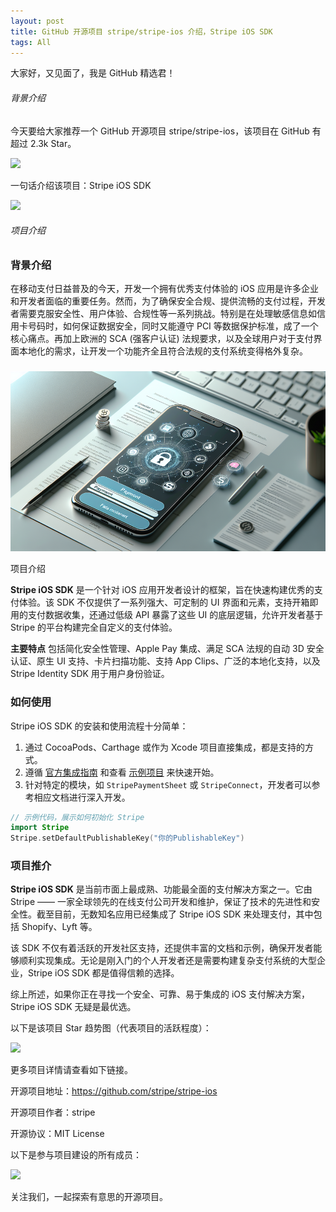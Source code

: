 ```yaml
---
layout: post
title: GitHub 开源项目 stripe/stripe-ios 介绍，Stripe iOS SDK    
tags: All
---
```


大家好，又见面了，我是 GitHub 精选君！

###### 背景介绍

今天要给大家推荐一个 GitHub 开源项目 stripe/stripe-ios，该项目在 GitHub 有超过 2.3k Star。

![](https://stats.deeptrain.net/repo/stripe/stripe-ios/?theme=light)

一句话介绍该项目：Stripe iOS SDK    




![](https://user-images.githubusercontent.com/89988962/153276097-9b3369a0-e732-45c4-96ec-ff9d48ad0fb6.png)


###### 项目介绍

### 背景介绍

在移动支付日益普及的今天，开发一个拥有优秀支付体验的 iOS 应用是许多企业和开发者面临的重要任务。然而，为了确保安全合规、提供流畅的支付过程，开发者需要克服安全性、用户体验、合规性等一系列挑战。特别是在处理敏感信息如信用卡号码时，如何保证数据安全，同时又能遵守 PCI 等数据保护标准，成了一个核心痛点。再加上欧洲的 SCA (强客户认证) 法规要求，以及全球用户对于支付界面本地化的需求，让开发一个功能齐全且符合法规的支付系统变得格外复杂。

### 

![](https://raw.githubusercontent.com/ZhuPeng/pic/master/mac/compress_tmp-30e2e0d827e9e3766228cae6832e962d.png)

项目介绍

**Stripe iOS SDK** 是一个针对 iOS 应用开发者设计的框架，旨在快速构建优秀的支付体验。该 SDK 不仅提供了一系列强大、可定制的 UI 界面和元素，支持开箱即用的支付数据收集，还通过低级 API 暴露了这些 UI 的底层逻辑，允许开发者基于 Stripe 的平台构建完全自定义的支付体验。

**主要特点** 包括简化安全性管理、Apple Pay 集成、满足 SCA 法规的自动 3D 安全认证、原生 UI 支持、卡片扫描功能、支持 App Clips、广泛的本地化支持，以及 Stripe Identity SDK 用于用户身份验证。

### 如何使用

Stripe iOS SDK 的安装和使用流程十分简单：

1. 通过 CocoaPods、Carthage 或作为 Xcode 项目直接集成，都是支持的方式。
2. 遵循 [官方集成指南](https://stripe.com/docs/payments/accept-a-payment?platform=ios) 和查看 [示例项目](https://github.com/stripe/stripe-ios#examples) 来快速开始。
3. 针对特定的模块，如 `StripePaymentSheet` 或 `StripeConnect`，开发者可以参考相应文档进行深入开发。

```swift
// 示例代码，展示如何初始化 Stripe
import Stripe
Stripe.setDefaultPublishableKey("你的PublishableKey")
```

### 项目推介

**Stripe iOS SDK** 是当前市面上最成熟、功能最全面的支付解决方案之一。它由 Stripe —— 一家全球领先的在线支付公司开发和维护，保证了技术的先进性和安全性。截至目前，无数知名应用已经集成了 Stripe iOS SDK 来处理支付，其中包括 Shopify、Lyft 等。

该 SDK 不仅有着活跃的开发社区支持，还提供丰富的文档和示例，确保开发者能够顺利实现集成。无论是刚入门的个人开发者还是需要构建复杂支付系统的大型企业，Stripe iOS SDK 都是值得信赖的选择。

综上所述，如果你正在寻找一个安全、可靠、易于集成的 iOS 支付解决方案，Stripe iOS SDK 无疑是最优选。

以下是该项目 Star 趋势图（代表项目的活跃程度）：

![](https://api.star-history.com/svg?repos=stripe/stripe-ios&type=Timeline)

更多项目详情请查看如下链接。

开源项目地址：https://github.com/stripe/stripe-ios 

开源项目作者：stripe

开源协议：MIT License

以下是参与项目建设的所有成员：

![](https://contrib.rocks/image?repo=stripe/stripe-ios)

关注我们，一起探索有意思的开源项目。


